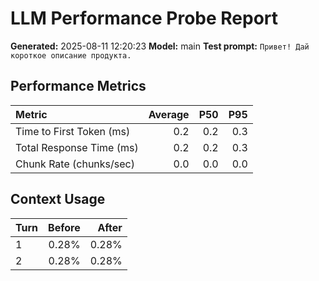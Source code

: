 # LLM Performance Probe Report

**Generated:** 2025-08-11 12:20:23
**Model:** main
**Test prompt:** `Привет! Дай короткое описание продукта.`

## Performance Metrics

| Metric | Average | P50 | P95 |
|:---|---:|---:|---:|
| Time to First Token (ms) | 0.2 | 0.2 | 0.3 |
| Total Response Time (ms) | 0.2 | 0.2 | 0.3 |
| Chunk Rate (chunks/sec) | 0.0 | 0.0 | 0.0 |

## Context Usage

| Turn | Before | After |
|:---|---:|---:|
| 1 | 0.28% | 0.28% |
| 2 | 0.28% | 0.28% |
